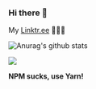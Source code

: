 ### Hi there 👋

My [Linktr.ee](https://linktr.ee/towry) 🦹🏻‍♂️

![Anurag's github stats](https://github-readme-stats.vercel.app/api?username=towry&show_icons=true&theme=radical)

![]( https://steins-gate-visitor-count.greenhandatsjtu.repl.co/towry)

__NPM sucks, use Yarn!__
